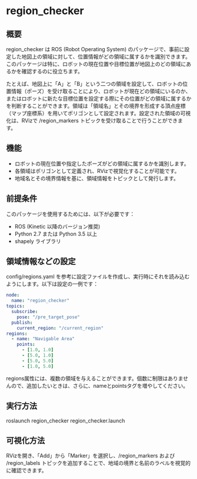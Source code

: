 # region_checker

## 概要
region_checker は ROS (Robot Operating System) のパッケージで、事前に設定した地図上の領域に対して、位置情報がどの領域に属するかを識別できます。このパッケージは特に、ロボットの現在位置や目標位置が地図上のどの領域にあるかを確認するのに役立ちます。

たとえば、地図上に「A」と「B」という二つの領域を設定して、ロボットの位置情報（ポーズ）を受け取ることにより、ロボットが現在どの領域にいるのか、またはロボットに新たな目標位置を設定する際にその位置がどの領域に属するかを判断することができます。領域は「領域名」とその境界を形成する頂点座標（マップ座標系）を用いてポリゴンとして設定されます。設定された領域の可視化は、RVizで /region_markers トピックを受け取ることで行うことができます。

## 機能
* ロボットの現在位置や指定したポーズがどの領域に属するかを識別します。
* 各領域はポリゴンとして定義され、RVizで視覚化することが可能です。
* 地域名とその境界情報を基に、領域情報をトピックとして発行します。

## 前提条件
このパッケージを使用するためには、以下が必要です：

* ROS (Kinetic 以降のバージョン推奨)
* Python 2.7 または Python 3.5 以上
* shapely ライブラリ

## 領域情報などの設定
config/regions.yaml を参考に設定ファイルを作成し、実行時にそれを読み込むようにします。以下は設定の一例です：

```yaml
node:
  name: "region_checker"
topics:
  subscribe:
    pose: "/pre_target_pose"
  publish:
    current_region: "/current_region"
regions:
  - name: "Navigable Area"
    points:
      - [1.0, 1.0]
      - [5.0, 1.0]
      - [5.0, 5.0]
      - [1.0, 5.0]
```
regions属性には、複数の領域を与えることができます。個数に制限はありませんので、追加したいときは、さらに、nameとpointsタグを増やしてください。

## 実行方法
roslaunch region_checker region_checker.launch

## 可視化方法
RVizを開き、「Add」から「Marker」を選択し、/region_markers および /region_labels トピックを追加することで、地域の境界と名前のラベルを視覚的に確認できます。
